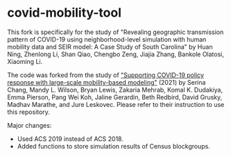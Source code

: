 # covid-mobility-tool

This fork is specifically for the study of "Revealing geographic transmission pattern of COVID-19 using neighborhood-level simulation with human mobility data and SEIR model: A Case Study of South Carolina" by Huan Ning, Zhenlong Li, Shan Qiao, Chengbo Zeng, Jiajia Zhang, Bankole Olatosi, Xiaoming Li.

The code was forked from the study of ["Supporting COVID-19 policy response with large-scale mobility-based modeling"](https://github.com/snap-stanford/covid-mobility-tool) (2021) by Serina Chang, Mandy L. Wilson, Bryan Lewis, Zakaria Mehrab, Komal K. Dudakiya, Emma Pierson, Pang Wei Koh, Jaline Gerardin, Beth Redbird, David Grusky, Madhav Marathe, and Jure Leskovec. Please refer to their instruction to use this repository.


 Major changes:
 
 - Used ACS 2019 instead of ACS 2018.
 - Added functions to store simulation results of Census blockgroups.

